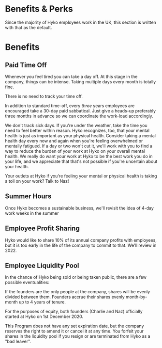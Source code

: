 # Benefits & Perks

Since the majority of Hyko employees work in the UK, this section is written with that as the default. 

# Benefits

## Paid Time Off

Whenever you feel tired you can take a day off. At this stage in the company, things can be intense. Taking multiple days every month is totally fine.

There is no need to track your time off.

In addition to standard time-off, every *three* years employees are encouraged take a 30-day paid sabbatical. Just give a heads-up preferably three months in advance so we can coordinate the work-load accordingly.

We don't track sick days. If you're under the weather, take the time you need to feel better within reason. Hyko recognizes, too, that your mental health is just as important as your physical health. Consider taking a mental health day every now and again when you're feeling overwhelmed or mentally fatigued. If a day or two won't cut it, we'll work with you to find a way to reduce the burden of your work at Hyko on your overall mental health. We really do want your work at Hyko to be the best work you do in your life, and we appreciate that that's not possible if you're uncertain about your health.

Your outlets at Hyko if you're feeling your mental or physical health is taking a toll on your work? Talk to Naz!

## Summer Hours

Once Hyko becomes a sustainable business, we'll revisit the idea of 4-day work weeks in the summer

## Employee Profit Sharing

Hyko would like to share 10% of its annual company profits with employees, but it is too early in the life of the company to commit to that. We'll review in 2022.

## Employee Liquidity Pool

In the chance of Hyko being sold or being taken public, there are a few possible eventualities: 

If the founders are the only people at the company, shares will be evenly divided between them. Founders accrue their shares evenly month-by-month up to 4 years of tenure.

For the purposes of equity, both founders (Charlie and Naz) officially started at Hyko on 1st December 2020.

This Program does not have any set expiration date, but the company reserves the right to amend it or cancel it at any time. You forfeit your shares in the liquidity pool if you resign or are terminated from Hyko as a "bad leaver".